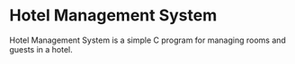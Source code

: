 # Hotel Management System

Hotel Management System is a simple C program for managing rooms and guests in a hotel.
